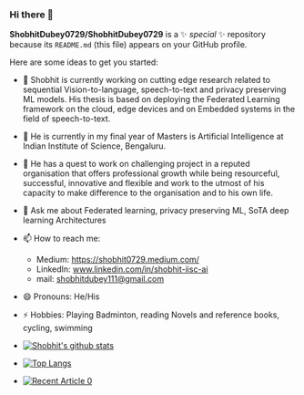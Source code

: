 ### Hi there 👋

**ShobhitDubey0729/ShobhitDubey0729** is a ✨ _special_ ✨ repository because its `README.md` (this file) appears on your GitHub profile.

Here are some ideas to get you started:

- 🔭 Shobhit is currently working on cutting edge research related to sequential Vision-to-language, speech-to-text and privacy preserving ML models. His thesis is based on deploying the Federated Learning framework on the cloud, edge devices and on Embedded systems in the field of speech-to-text.
- 🌱 He is currently in my final year of Masters is Artificial Intelligence at Indian Institute of Science, Bengaluru.
- 👯 He has a quest to work on challenging project in a reputed organisation that offers professional growth while being resourceful, successful, innovative and flexible and work to the utmost of his capacity to make difference to the organisation and to his own life.  
- 💬 Ask me about Federated learning, privacy preserving ML, SoTA deep learning Architectures 
- 📫 How to reach me:
  - Medium: https://shobhit0729.medium.com/
  - LinkedIn: www.linkedin.com/in/shobhit-iisc-ai
  - mail: shobhitdubey111@gmail.com

- 😄 Pronouns: He/His
- ⚡ Hobbies: Playing Badminton, reading Novels and reference books, cycling, swimming

- [![Shobhit's github stats](https://github-readme-stats.vercel.app/api?username=ShobhitDubey0729&count_private=true&show_icons=true&theme=radical&hide_rank=false)](https://github.com/anuraghazra/github-readme-stats)

- [![Top Langs](https://github-readme-stats.vercel.app/api/top-langs/?username=ShobhitDubey0729)](https://github.com/ShobhitDubey0729/github-readme-stats)

- <a target="_blank" href="https://github-readme-medium-recent-article.vercel.app/medium/@shobhit0729/0"><img src="https://github-readme-medium-recent-article.vercel.app/medium/@shobhit0729/0" alt="Recent Article 0">
  
